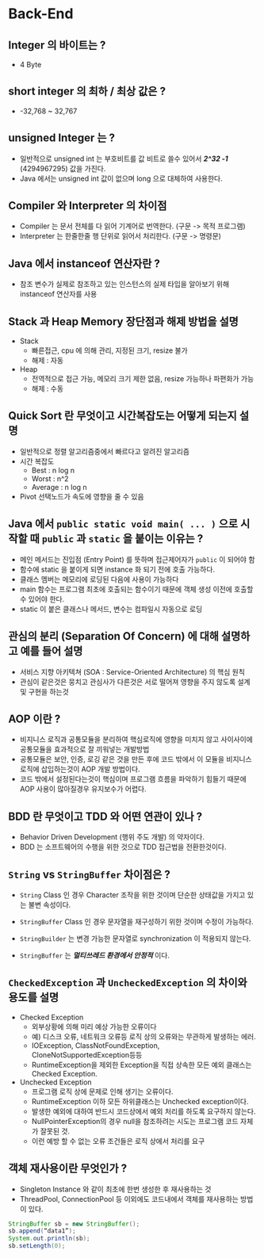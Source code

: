 # Back-End

## Integer 의 바이트는 ?

* 4 Byte

## short integer 의 최하 / 최상 값은 ?

* -32,768 ~ 32,767

## unsigned Integer 는 ?

* 일반적으로 unsigned int 는 부호비트를 값 비트로 쓸수 있어서 _**2^32 -1**_ (4294967295) 값을 가진다.
* Java 에서는 unsigned int 값이 없으며 long 으로 대체하여 사용한다.

## Compiler 와 Interpreter 의 차이점

* Compiler 는 문서 전체를 다 읽어 기계어로 번역한다. (구문 -> 목적 프로그램)
* Interpreter 는 한줄한줄 행 단위로 읽어서 처리한다. (구문 -> 명령문)

## Java 에서 instanceof 연산자란 ?

* 참조 변수가 실제로 참조하고 있는 인스턴스의 실제 타입을 알아보기 위해 instanceof 연산자를 사용

## Stack 과 Heap Memory 장단점과 해제 방법을 설명

* Stack
  * 빠른접근, cpu 에 의해 관리, 지정된 크기, resize 불가
  * 해제 : 자동
* Heap
  * 전역적으로 접근 가능, 메모리 크기 제한 없음, resize 가능하나 파편화가 가능
  * 해제 : 수동

## Quick Sort 란 무엇이고 시간복잡도는 어떻게 되는지 설명

* 일반적으로 정렬 알고리즘중에서 빠르다고 알려진 알고리즘
* 시간 복잡도
  * Best : n log n
  * Worst : n^2
  * Average : n log n
* Pivot 선택노드가 속도에 영향을 줄 수 있음

## Java 에서 `public static void main( ... )` 으로 시작할 때 `public` 과 `static` 을 붙이는 이유는 ?

* 메인 메서드는 진입점 (Entry Point) 를 뜻하며 접근제어자가 `public` 이 되어야 함
* 함수에 static 을 붙이게 되면 instance 화 되기 전에 호출 가능하다.
* 클래스 멤버는 메모리에 로딩된 다음에 사용이 가능하다
* main 함수는 프로그램 최초에 호출되는 함수이기 때문에 객체 생성 이전에 호출할 수 있어야 한다.
* static 이 붙은 클래스나 메서드, 변수는 컴파일시 자동으로 로딩

## 관심의 분리 (Separation Of Concern) 에 대해 설명하고 예를 들어 설명

* 서비스 지향 아키텍쳐 (SOA : Service-Oriented Architecture) 의 핵심 원칙
* 관심이 같은것은 뭉치고 관심사가 다른것은 서로 떨어져 영향을 주지 않도록 설계 및 구현을 하는것

## AOP 이란 ?

* 비지니스 로직과 공통모듈을 분리하여 핵심로직에 영향을 미치지 않고 사이사이에 공통모듈을 효과적으로 잘 끼워넣는 개발방법
* 공통모듈은 보안, 인증, 로깅 같은 것을 만든 후에 코드 밖에서 이 모듈을 비지니스 로직에 삽입하는것이 AOP 개발 방법이다.
* 코드 밖에서 설정된다는것이 핵심이며 프로그램 흐름을 파악하기 힘들기 때문에 AOP 사용이 많아질경우 유지보수가 어렵다.

## BDD 란 무엇이고 TDD 와 어떤 연관이 있나 ?

* Behavior Driven Development (행위 주도 개발) 의 약자이다.
* BDD 는 소프트웨어의 수행을 위한 것으로 TDD 접근법을 전환한것이다.

## `String` vs `StringBuffer` 차이점은 ?

* `String` Class 인 경우 Character 조작을 위한 것이며 단순한 상태값을 가지고 있는 불변 속성이다.
* `StringBuffer` Class 인 경우 문자열을 재구성하기 위한 것이며 수정이 가능하다.

* `StringBuilder` 는 변경 가능한 문자열로 synchronization 이 적용되지 않는다.
* `StringBuffer` 는 _**멀티쓰레드 환경에서 안정적**_ 이다.

## `CheckedException` 과 `UncheckedException` 의 차이와 용도를 설명

* Checked Exception
  * 외부상황에 의해 미리 예상 가능한 오류이다
  * 예) 디스크 오류, 네트워크 오류등 로직 상의 오류와는 무관하게 발생하는 에러.
  * IOException, ClassNotFoundException, CloneNotSupportedException등등
  * RuntimeException을 제외한 Exception을 직접 상속한 모든 예외 클래스는 Checked Exception.
* Unchecked Exception
  * 프로그램 로직 상에 문제로 인해 생기는 오류이다.
  * RuntimeException 이하 모든 하위클래스는 Unchecked exception이다.
  * 발생한 예외에 대하여 반드시 코드상에서 예외 처리를 하도록 요구하지 않는다.
  * NullPointerException의 경우 null을 참조하려는 시도는 프로그램 코드 자체가 잘못된 것.
  * 이런 예방 할 수 없는 오류 조건들은 로직 상에서 처리를 요구

## 객체 재사용이란 무엇인가 ?

* Singleton Instance 와 같이 최초에 한번 생성한 후 재사용하는 것
* ThreadPool, ConnectionPool 등 이외에도 코드내에서 객체를 재사용하는 방법이 있다.

```java
StringBuffer sb = new StringBuffer();
sb.append(“data1”);
System.out.println(sb);
sb.setLength(0);
```